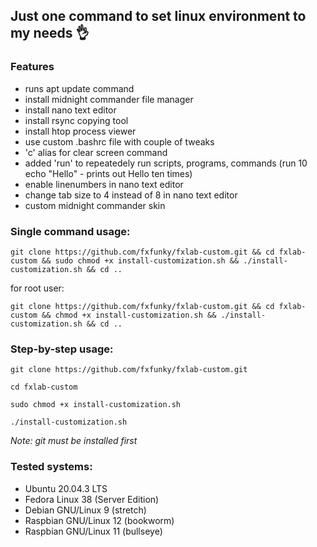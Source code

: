 ## Just one command to set linux environment to my needs 👌

### Features
* runs apt update command
* install midnight commander file manager
* install nano text editor
* install rsync copying tool
* install htop process viewer
* use custom .bashrc file with couple of tweaks
* 'c' alias for clear screen command
* added 'run' to repeatedely run scripts, programs, commands (run 10 echo "Hello" - prints out Hello ten times)
* enable linenumbers in nano text editor
* change tab size to 4 instead of 8 in nano text editor
* custom midnight commander skin

### Single command usage:
```
git clone https://github.com/fxfunky/fxlab-custom.git && cd fxlab-custom && sudo chmod +x install-customization.sh && ./install-customization.sh && cd ..
```
for root user:
```
git clone https://github.com/fxfunky/fxlab-custom.git && cd fxlab-custom && chmod +x install-customization.sh && ./install-customization.sh && cd ..
```

### Step-by-step usage:

```
git clone https://github.com/fxfunky/fxlab-custom.git
```

``` 
cd fxlab-custom
```


```
sudo chmod +x install-customization.sh
```

```
./install-customization.sh
```

*Note: git must be installed first*

### Tested systems:
* Ubuntu 20.04.3 LTS
* Fedora Linux 38 (Server Edition)
* Debian GNU/Linux 9 (stretch)
* Raspbian GNU/Linux 12 (bookworm)
* Raspbian GNU/Linux 11 (bullseye)
